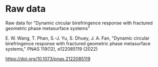 # Raw data
Raw data for "Dynamic circular birefringence response with fractured geometric phase metasurface systems"

E. W. Wang, T. Phan, S.-J. Yu, S. Dhuey, J. A. Fan, "Dynamic circular birefringence response with fractured geometric phase metasurface systems," PNAS 119(12), e122085119 (2022)

https://doi.org/10.1073/pnas.2122085119
